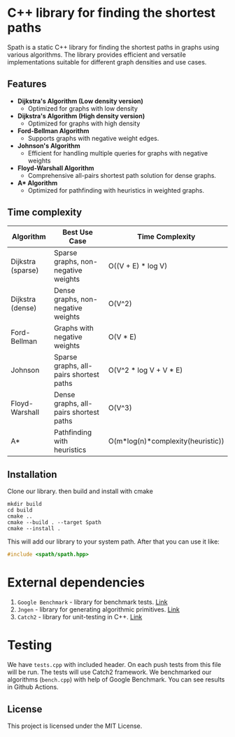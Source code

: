 # C++ library for finding the shortest paths

Spath is a static C++ library for finding the shortest paths in graphs using various algorithms. The library provides efficient and versatile implementations suitable for different graph densities and use cases.

## Features

- **Dijkstra's Algorithm (Low density version)**  
  - Optimized for graphs with low density
- **Dijkstra's Algorithm (High density version)**  
  - Optimized for graphs with high density
- **Ford-Bellman Algorithm**  
  - Supports graphs with negative weight edges.
- **Johnson's Algorithm**  
  - Efficient for handling multiple queries for graphs with negative weights
- **Floyd-Warshall Algorithm**  
  - Comprehensive all-pairs shortest path solution for dense graphs.
- **A\* Algorithm**  
  - Optimized for pathfinding with heuristics in weighted graphs.

## Time complexity

| Algorithm          | Best Use Case                         | Time Complexity            |
|--------------------|---------------------------------------|----------------------------|
| Dijkstra (sparse)  | Sparse graphs, non-negative weights   | O((V + E) * log V)         |
| Dijkstra (dense)   | Dense graphs, non-negative weights    | O(V^2)                     |
| Ford-Bellman       | Graphs with negative weights          | O(V * E)                   |
| Johnson            | Sparse graphs, all-pairs shortest paths | O(V^2 * log V + V * E) |
| Floyd-Warshall     | Dense graphs, all-pairs shortest paths | O(V^3)                 |
| A*                 | Pathfinding with heuristics           | O(m*log(n)*complexity(heuristic))       |


## Installation

Clone our library. then build and install with cmake

```
mkdir build
cd build
cmake ..
cmake --build . --target Spath
cmake --install .
```
This will add our library to your system path. After that you can use it like:

```cpp
#include <spath/spath.hpp>
```

# External dependencies

1) `Google Benchmark` - library for benchmark tests. [Link](https://github.com/google/benchmark)
2) `Jngen` - library for generating algorithmic primitives. [Link](https://github.com/ifsmirnov/jngen)
3) `Catch2` - library for unit-testing in C++. [Link](https://github.com/catchorg/Catch2)

# Testing

We have `tests.cpp` with included header. On each push tests from this file will be run. The tests will use Catch2 framework.
We benchmarked our algorithms (`bench.cpp`) with help of Google Benchmark. You can see results in Github Actions. 

## License

This project is licensed under the MIT License.
  
